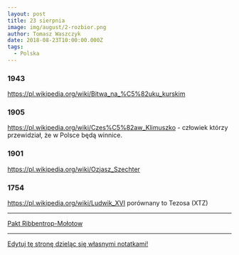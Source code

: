 ```yaml
---
layout: post
title: 23 sierpnia
image: img/august/2-rozbior.png
author: Tomasz Waszczyk
date: 2018-08-23T10:00:00.000Z
tags:
  - Polska
---
```


### 1943

https://pl.wikipedia.org/wiki/Bitwa_na_%C5%82uku_kurskim

### 1905

https://pl.wikipedia.org/wiki/Czes%C5%82aw_Klimuszko - człowiek którzy przewidział, że w Polsce będą winnice.

### 1901

https://pl.wikipedia.org/wiki/Ozjasz_Szechter

### 1754

https://pl.wikipedia.org/wiki/Ludwik_XVI porównany to Tezosa (XTZ)

---

<a href="https://pl.wikipedia.org/wiki/Pakt_Ribbentrop-Mo%C5%82otow" target="_blank">Pakt Ribbentrop-Mołotow</a>

---

<a href="https://github.com/TomaszWaszczyk/historia.waszczyk.com/edit/master/src/content/august-23.md" target="_blank">Edytuj tę stronę dzieląc się własnymi notatkami!</a>
